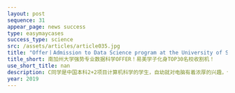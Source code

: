 ```yaml
---
layout: post
sequence: 31
appear_page: news success 
type: easymaycases
success_type: science
src: /assets/articles/article035.jpg
title: "Offer丨Admission to Data Science program at the University of Southern California with additional offers from top 30 universities"
title_short: 南加州大学强势专业数据科学OFFER！易美学子化身TOP30名校收割机！
use_short_title: nan
description: C同学是中国本科2+2项目计算机科学的学生，自幼就对电脑有着浓厚的兴趣，但是仅限于电子竞技方面。因为喜欢电脑所以选了计算机科学专业，但是骨干的现实让C同学认识到了打游戏和计算机科学的区别，仅仅只有3.0出头的GPA更是给C同学再浇一盆冷水。
year: 2019
---
```


